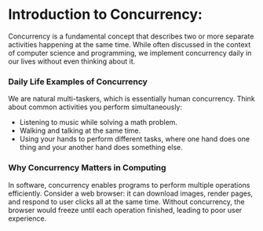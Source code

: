 # Introduction to Concurrency:

Concurrency is a fundamental concept that describes two or more separate activities happening at the same time. While often discussed in the context of computer science and programming, we implement concurrency daily in our lives without even thinking about it.

### Daily Life Examples of Concurrency
We are natural multi-taskers, which is essentially human concurrency. Think about common activities you perform simultaneously:
- Listening to music while solving a math problem.
- Walking and talking at the same time.
- Using your hands to perform different tasks, where one hand does one thing and your another hand does something else.

### Why Concurrency Matters in Computing

In software, concurrency enables programs to perform multiple operations efficiently. Consider a web browser: it can download images, render pages, and respond to user clicks all at the same time. Without concurrency, the browser would freeze until each operation finished, leading to poor user experience.